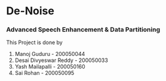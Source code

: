 # De-Noise
### Advanced Speech Enhancement & Data Partitioning
This Project is done by
1) Manoj Guduru - 200050044
2) Desai Divyeswar Reddy - 200050033
3) Yash Mailapalli - 200050160
4) Sai Rohan - 200050095
